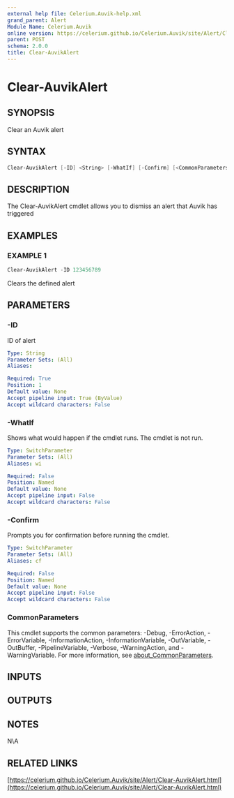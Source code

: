 ```yaml
---
external help file: Celerium.Auvik-help.xml
grand_parent: Alert
Module Name: Celerium.Auvik
online version: https://celerium.github.io/Celerium.Auvik/site/Alert/Clear-AuvikAlert.html
parent: POST
schema: 2.0.0
title: Clear-AuvikAlert
---
```


# Clear-AuvikAlert

## SYNOPSIS
Clear an Auvik alert

## SYNTAX

```powershell
Clear-AuvikAlert [-ID] <String> [-WhatIf] [-Confirm] [<CommonParameters>]
```

## DESCRIPTION
The Clear-AuvikAlert cmdlet allows you to dismiss an
alert that Auvik has triggered

## EXAMPLES

### EXAMPLE 1
```powershell
Clear-AuvikAlert -ID 123456789
```

Clears the defined alert

## PARAMETERS

### -ID
ID of alert

```yaml
Type: String
Parameter Sets: (All)
Aliases:

Required: True
Position: 1
Default value: None
Accept pipeline input: True (ByValue)
Accept wildcard characters: False
```

### -WhatIf
Shows what would happen if the cmdlet runs.
The cmdlet is not run.

```yaml
Type: SwitchParameter
Parameter Sets: (All)
Aliases: wi

Required: False
Position: Named
Default value: None
Accept pipeline input: False
Accept wildcard characters: False
```

### -Confirm
Prompts you for confirmation before running the cmdlet.

```yaml
Type: SwitchParameter
Parameter Sets: (All)
Aliases: cf

Required: False
Position: Named
Default value: None
Accept pipeline input: False
Accept wildcard characters: False
```

### CommonParameters
This cmdlet supports the common parameters: -Debug, -ErrorAction, -ErrorVariable, -InformationAction, -InformationVariable, -OutVariable, -OutBuffer, -PipelineVariable, -Verbose, -WarningAction, and -WarningVariable. For more information, see [about_CommonParameters](http://go.microsoft.com/fwlink/?LinkID=113216).

## INPUTS

## OUTPUTS

## NOTES
N\A

## RELATED LINKS

[https://celerium.github.io/Celerium.Auvik/site/Alert/Clear-AuvikAlert.html](https://celerium.github.io/Celerium.Auvik/site/Alert/Clear-AuvikAlert.html)

